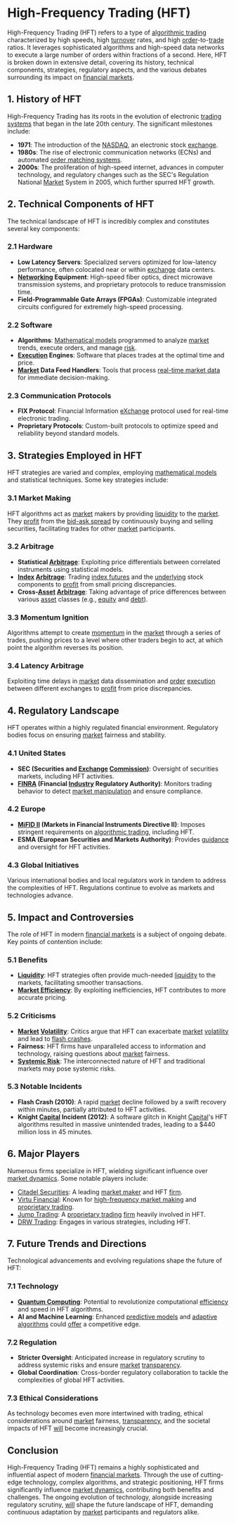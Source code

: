 # High-Frequency Trading (HFT)

High-Frequency Trading (HFT) refers to a type of [algorithmic trading](../a/algorithmic_trading.md) characterized by high speeds, high [turnover](../t/turnover.md) rates, and high [order](../o/order.md)-to-[trade](../t/trade.md) ratios. It leverages sophisticated algorithms and high-speed data networks to execute a large number of orders within fractions of a second. Here, HFT is broken down in extensive detail, covering its history, technical components, strategies, regulatory aspects, and the various debates surrounding its impact on [financial markets](../f/financial_market.md).

## 1. History of HFT

High-Frequency Trading has its roots in the evolution of electronic [trading systems](../t/trading_systems.md) that began in the late 20th century. The significant milestones include:

- **1971**: The introduction of the [NASDAQ](../n/nasdaq.md), an electronic stock [exchange](../e/exchange.md).
- **1980s**: The rise of electronic communication networks (ECNs) and automated [order matching systems](../o/order_matching_systems.md).
- **2000s**: The proliferation of high-speed internet, advances in computer technology, and regulatory changes such as the SEC's Regulation National [Market](../m/market.md) System in 2005, which further spurred HFT growth.

## 2. Technical Components of HFT

The technical landscape of HFT is incredibly complex and constitutes several key components:

### 2.1 Hardware

- **Low Latency Servers**: Specialized servers optimized for low-latency performance, often colocated near or within [exchange](../e/exchange.md) data centers.
- **[Networking](../n/networking.md) Equipment**: High-speed fiber optics, direct microwave transmission systems, and proprietary protocols to reduce transmission time.
- **Field-Programmable Gate Arrays (FPGAs)**: Customizable integrated circuits configured for extremely high-speed processing.

### 2.2 Software

- **Algorithms**: [Mathematical models](../m/mathematical_models_in_trading.md) programmed to analyze [market](../m/market.md) trends, execute orders, and manage [risk](../r/risk.md).
- **[Execution](../e/execution.md) Engines**: Software that places trades at the optimal time and price.
- **[Market](../m/market.md) Data Feed Handlers**: Tools that process [real-time market data](../r/real-time_market_data.md) for immediate decision-making.

### 2.3 Communication Protocols

- **FIX Protocol**: Financial Information [eXchange](../e/exchange.md) protocol used for real-time electronic trading.
- **Proprietary Protocols**: Custom-built protocols to optimize speed and reliability beyond standard models.

## 3. Strategies Employed in HFT

HFT strategies are varied and complex, employing [mathematical models](../m/mathematical_models_in_trading.md) and statistical techniques. Some key strategies include:

### 3.1 Market Making

HFT algorithms act as [market](../m/market.md) makers by providing [liquidity](../l/liquidity.md) to the [market](../m/market.md). They [profit](../p/profit.md) from the [bid-ask spread](../b/bid-ask_spread.md) by continuously buying and selling securities, facilitating trades for other [market](../m/market.md) participants.

### 3.2 Arbitrage

- **Statistical [Arbitrage](../a/arbitrage.md)**: Exploiting price differentials between correlated instruments using statistical models.
- **[Index](../i/index.md) [Arbitrage](../a/arbitrage.md)**: Trading [index futures](../i/index_futures.md) and the [underlying](../u/underlying.md) stock components to [profit](../p/profit.md) from small pricing discrepancies.
- **Cross-[Asset](../a/asset.md) [Arbitrage](../a/arbitrage.md)**: Taking advantage of price differences between various [asset](../a/asset.md) classes (e.g., [equity](../e/equity.md) and [debt](../d/debt.md)).

### 3.3 Momentum Ignition

Algorithms attempt to create [momentum](../m/momentum.md) in the [market](../m/market.md) through a series of trades, pushing prices to a level where other traders begin to act, at which point the algorithm reverses its position.

### 3.4 Latency Arbitrage

Exploiting time delays in [market](../m/market.md) data dissemination and [order](../o/order.md) [execution](../e/execution.md) between different exchanges to [profit](../p/profit.md) from price discrepancies.

## 4. Regulatory Landscape

HFT operates within a highly regulated financial environment. Regulatory bodies focus on ensuring [market](../m/market.md) fairness and stability.

### 4.1 United States

- **SEC (Securities and [Exchange](../e/exchange.md) [Commission](../c/commission.md))**: Oversight of securities markets, including HFT activities.
- **[FINRA](../f/finra.md) (Financial [Industry](../i/industry.md) Regulatory Authority)**: Monitors trading behavior to detect [market manipulation](../m/market_manipulation.md) and ensure compliance.

### 4.2 Europe

- **[MiFID II](../m/mifid_ii.md) (Markets in Financial Instruments Directive II)**: Imposes stringent requirements on [algorithmic trading](../a/algorithmic_trading.md), including HFT.
- **ESMA (European Securities and Markets Authority)**: Provides [guidance](../g/guidance.md) and oversight for HFT activities.

### 4.3 Global Initiatives

Various international bodies and local regulators work in tandem to address the complexities of HFT. Regulations continue to evolve as markets and technologies advance.

## 5. Impact and Controversies

The role of HFT in modern [financial markets](../f/financial_market.md) is a subject of ongoing debate. Key points of contention include:

### 5.1 Benefits

- **[Liquidity](../l/liquidity.md)**: HFT strategies often provide much-needed [liquidity](../l/liquidity.md) to the markets, facilitating smoother transactions.
- **[Market Efficiency](../m/market_efficiency.md)**: By exploiting inefficiencies, HFT contributes to more accurate pricing.

### 5.2 Criticisms

- **[Market](../m/market.md) [Volatility](../v/volatility.md)**: Critics argue that HFT can exacerbate [market](../m/market.md) [volatility](../v/volatility.md) and lead to [flash crashes](../f/flash_crashes.md).
- **Fairness**: HFT firms have unparalleled access to information and technology, raising questions about [market](../m/market.md) fairness.
- **[Systemic Risk](../s/systemic_risk.md)**: The interconnected nature of HFT and traditional markets may pose systemic risks.

### 5.3 Notable Incidents

- **Flash Crash (2010)**: A rapid [market](../m/market.md) decline followed by a swift recovery within minutes, partially attributed to HFT activities.
- **Knight [Capital](../c/capital.md) Incident (2012)**: A software glitch in Knight [Capital](../c/capital.md)'s HFT algorithms resulted in massive unintended trades, leading to a $440 million loss in 45 minutes.

## 6. Major Players

Numerous firms specialize in HFT, wielding significant influence over [market dynamics](../m/market_dynamics.md). Some notable players include:

- [Citadel Securities](https://www.citadelsecurities.com/): A leading [market maker](../m/market_maker.md) and HFT [firm](../f/firm.md).
- [Virtu Financial](https://www.virtu.com/): Known for [high-frequency market making](../h/high-frequency_market_making.md) and [proprietary trading](../p/proprietary_trading.md).
- [Jump Trading](https://www.jumptrading.com/): A [proprietary trading](../p/proprietary_trading.md) [firm](../f/firm.md) heavily involved in HFT.
- [DRW Trading](https://drw.com/): Engages in various strategies, including HFT.

## 7. Future Trends and Directions

Technological advancements and evolving regulations shape the future of HFT:

### 7.1 Technology

- **[Quantum Computing](../q/quantum_computing_in_trading.md)**: Potential to revolutionize computational [efficiency](../e/efficiency.md) and speed in HFT algorithms.
- **AI and Machine Learning**: Enhanced [predictive models](../p/predictive_models_in_trading.md) and [adaptive algorithms](../a/adaptive_algorithms.md) could [offer](../o/offer.md) a competitive edge.

### 7.2 Regulation

- **Stricter Oversight**: Anticipated increase in regulatory scrutiny to address systemic risks and ensure [market](../m/market.md) [transparency](../t/transparency.md).
- **Global Coordination**: Cross-border regulatory collaboration to tackle the complexities of global HFT activities.

### 7.3 Ethical Considerations

As technology becomes even more intertwined with trading, ethical considerations around [market](../m/market.md) fairness, [transparency](../t/transparency.md), and the societal impacts of HFT [will](../w/will.md) become increasingly crucial.

## Conclusion

High-Frequency Trading (HFT) remains a highly sophisticated and influential aspect of modern [financial markets](../f/financial_market.md). Through the use of cutting-edge technology, complex algorithms, and strategic positioning, HFT firms significantly influence [market dynamics](../m/market_dynamics.md), contributing both benefits and challenges. The ongoing evolution of technology, alongside increasing regulatory scrutiny, [will](../w/will.md) shape the future landscape of HFT, demanding continuous adaptation by [market](../m/market.md) participants and regulators alike.

